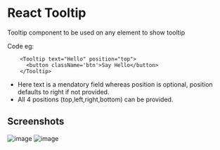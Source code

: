 # React Tooltip

Tooltip component to be used on any element to show tooltip

Code eg: 
  ```
      <Tooltip text="Hello" position="top">
        <button className='btn'>Say Hello</button>
      </Tooltip>
  ```

- Here text is a mendatory field whereas position is optional, position defaults to right if not provided.
- All 4 positions (top,left,right,bottom) can be provided.

## Screenshots

![image](https://github.com/anuragsharma50/react-tooltip/assets/59228106/44f54e72-9ed0-4259-88bb-2c1ed3ef546e)
![image](https://github.com/anuragsharma50/react-tooltip/assets/59228106/d2b50832-66ef-41b0-84dc-bc698b2f82da)

